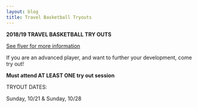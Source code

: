 ```yaml
---
layout: blog
title: Travel Basketball Tryouts
---
```



**2018/19 TRAVEL BASKETBALL TRY OUTS**

[See flyer for more information](https://storage.googleapis.com/static.rutherford-nj.com/recreation/posts/2018_19%20Rec%20Basketball%20Tryouts.pdf)

If you are an advanced player, and want to further your
development, come try out!

**Must attend AT LEAST ONE try out session**

TRYOUT DATES:

Sunday, 10/21 & Sunday, 10/28
